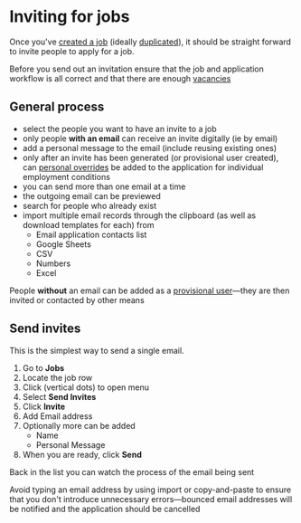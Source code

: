 # Inviting for jobs

Once you've [created a job](creating-a-job.md) (ideally [duplicated](duplicate-a-job.md)), it should be straight forward to invite people to apply for a job. 

<prompt>

Before you send out an invitation ensure that the job and application workflow is all correct and that there are enough [vacancies](../about-picmi/applications.md#restrictions-on-actions)

</prompt>

<explanation>

## General process

* select the people you want to have an invite to a job
* only people **with an email** can receive an invite digitally (ie by email)
* add a personal message to the email (include reusing existing ones)
* only after an invite has been generated (or provisional user created), can [personal overrides](creating-individual-employment-conditions) be added to the application for individual employment conditions
* you can send more than one email at a time
* the outgoing email can be previewed
* search for people who already exist
* import multiple email records through the clipboard (as well as download templates for each) from
  * Email application contacts list 
  * Google Sheets
  * CSV
  * Numbers
  * Excel 

<prompt>

People **without** an email can be added as a [provisional user](provisional-user.md)—they are then invited or contacted by other means

</prompt>

</explanation>

<instructions>

## Send invites

This is the simplest way to send a single email.

1. Go to **Jobs**
2. Locate the job row <span class="mdi mdi-checkbox-marked-outline"></span>
3. Click <span class="mdi mdi-dots-vertical"/> (vertical dots) to open menu
4. Select **Send Invites**
5. Click **Invite**
6. Add Email address 
7. Optionally more can be added
   * Name
   * Personal Message
8. When you are ready, click **Send**

Back in the list you can watch the process of the email being sent

<prompt>

Avoid typing an email address by using import or copy-and-paste to ensure that you don't introduce unnecessary errors—bounced email addresses will be notified and the application should be cancelled

</prompt>

</instructions>
